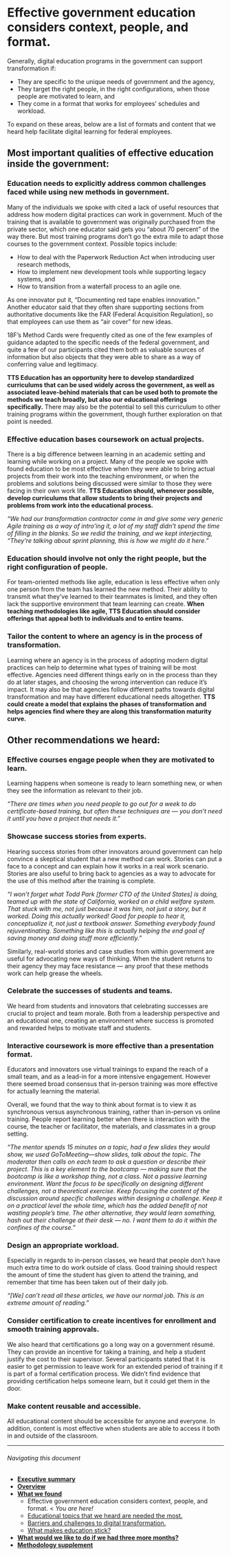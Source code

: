 # Effective government education considers context, people, and format.

Generally, digital education programs in the government can support transformation if:

- They are specific to the unique needs of government and the agency,
- They target the right people, in the right configurations, when those people are motivated to learn, and 
- They come in a format that works for employees’ schedules and workload. 

To expand on these areas, below are a list of formats and content that we heard help facilitate digital learning for federal employees.

## Most important qualities of effective education inside the government:

### Education needs to explicitly address common challenges faced while using new methods in government.

Many of the individuals we spoke with cited a lack of useful resources that address how modern digital practices can work in government. Much of the training that is available to government was originally purchased from the private sector, which one educator said gets you “about 70 percent” of the way there. But most training programs don’t go the extra mile to adapt those courses to the government context. 
Possible topics include: 

- How to deal with the Paperwork Reduction Act when introducing user research methods, 
- How to implement new development tools while supporting legacy systems, and 
- How to transition from a waterfall process to an agile one. 

As one innovator put it, “Documenting red tape enables innovation.” Another educator said that they often share supporting sections from authoritative documents like the FAR (Federal Acquisition Regulation), so that employees can use them as “air cover” for new ideas.

18F’s Method Cards were frequently cited as one of the few examples of guidance  adapted to the specific needs of the federal government, and quite a few of our participants cited them both as valuable sources of information but also objects that they were able to share as a way of conferring value and legitimacy.

**TTS Education has an opportunity here to develop standardized curriculums that can be used widely across the government, as well as associated leave-behind materials that can be used both to promote the methods we teach broadly, but also our educational offerings specifically.** There may also be the potential to sell this curriculum to other training programs within the government, though further exploration on that point is needed.

### Effective education bases coursework on actual projects.

There is a big difference between learning in an academic setting and learning while working on a project. Many of the people we spoke with found education to be most effective when they were able to bring actual projects from their work into the teaching environment, or when the problems and solutions being discussed were similar to those they were facing in their own work life. **TTS Education should, whenever possible, develop curriculums that allow students to bring their projects and problems from work into the educational process.**

_“We had our transformation contractor come in and give some very generic Agile training as a way of intro’ing it, a lot of my staff didn’t spend the time of filling in the blanks. So we redid the training, and we kept interjecting, “They’re talking about sprint planning, this is how we might do it here.”_

### Education should involve not only the right people, but the right configuration of people.

For team-oriented methods like agile, education is less effective when only one person from the team has learned the new method. Their ability to transmit what they’ve learned to their teammates is limited, and they often lack the supportive environment that team learning can create. **When teaching methodologies like agile, TTS Education should consider offerings that appeal both to individuals and to entire teams.**

### Tailor the content to where an agency is in the process of transformation.

Learning where an agency is in the process of adopting modern digital practices can help to determine what types of training will be most effective. Agencies need different things early on in the process than they do at later stages, and choosing the wrong intervention can reduce it’s impact. It may also be that agencies follow different paths towards digital transformation and may have different educational needs altogether. **TTS could create a model that explains the phases of transformation and helps agencies find where they are along this transformation maturity curve.**

## Other recommendations we heard:

### Effective courses engage people when they are motivated to learn.

Learning happens when someone is ready to learn something new, or when they see the information as relevant to their job. 

_“There are times when you need people to go out for a week to do certificate-based training, but often these techniques are — you don’t need it until you have a project that needs it.”_

### Showcase success stories from experts.

Hearing success stories from other innovators around government can help convince a skeptical student that a new method can work. Stories can put a face to a concept and can explain how it works in a real work scenario. Stories are also useful to bring back to agencies as a way to advocate for the use of this method after the training is complete.

_“I won’t forget what Todd Park [former CTO of the United States] is doing, teamed up with the state of California, worked on a child welfare system. That stuck with me, not just because it was him, not just a story, but it worked. Doing this actually worked! Good for people to hear it, conceptualize it, not just a textbook answer. Something everybody found rejuventinating. Something like this is actually helping the end goal of saving money and doing stuff more efficiently.”_

Similarly, real-world stories and case studies from within government are useful for advocating new ways of thinking. When the student returns to their agency they may face resistance — any proof that these methods work can help grease the wheels. 

### Celebrate the successes of students and teams.

We heard from students and innovators that celebrating successes are crucial to project and team morale. Both from a leadership perspective and an educational one, creating an environment where success is promoted and rewarded helps to motivate staff and students.

### Interactive coursework is more effective than a presentation format. 

Educators and innovators use virtual trainings to expand the reach of a small team, and as a lead-in for a more intensive engagement. However there seemed broad consensus that in-person training was more effective for actually learning the material. 

Overall, we found that the way to think about format is to view it as synchronous versus asynchronous training, rather than in-person vs online training. People report learning better when there is interaction with the course, the teacher or facilitator, the materials, and classmates in a group setting. 

_“The mentor spends 15 minutes on a topic, had a few slides they would show, we used GoToMeeting—show slides, talk about the topic. The moderator then calls on each team to ask a question or describe their project. This is a key element to the bootcamp — making sure that the bootcamp is like a workshop thing, not a class. Not a passive learning environment. Want the focus to be specifically on designing different challenges, not a theoretical exercise. Keep focusing the content of the discussion around specific challenges within designing a challenge. Keep it on a practical level the whole time, which has the added benefit of not wasting people’s time. The other alternative, they would learn something, hash out their challenge at their desk — no. I want them to do it within the confines of the course.”_

### Design an appropriate workload.

Especially in regards to in-person classes, we heard that people don’t have much extra time to do work outside of class. Good training should respect the amount of time the student has given to attend the training, and remember that time has been taken out of their daily job.

_“[We] can’t read all these articles, we have our normal job. This is an extreme amount of reading.”_

### Consider certification to create incentives for enrollment and smooth training approvals.

We also heard that certifications go a long way on a government résumé. They can provide an incentive for taking a training, and help a student justify the cost to their supervisor. Several participants stated that it is easier to get permission to leave work for an extended period of training if it is part of a formal certification process. We didn’t find evidence that providing certification helps someone learn, but it could get them in the door. 

### Make content reusable and accessible.

All educational content should be accessible for anyone and everyone. In addition, content is most effective when students are able to access it both in and outside of the classroom.

* * *

###### Navigating this document

- **[Executive summary](https://github.com/18F/18f-education-discovery/blob/master/executive_summary.md)** 
- **[Overview](https://github.com/18F/18f-education-discovery/blob/master/overview.md)**
- **[What we found](https://github.com/18F/18f-education-discovery/blob/master/what_we_found.md)**
  - Effective government education considers context, people, and format. < _You are here!_
  - [Educational topics that we heard are needed the most.](https://github.com/18F/18f-education-discovery/blob/master/topics.md)
  - [Barriers and challenges to digital transformation.](https://github.com/18F/18f-education-discovery/blob/master/barriers_challenges.md)
  - [What makes education stick?](https://github.com/18F/18f-education-discovery/blob/master/education_sticks.md)
- **[What would we like to do if we had three more months?](https://github.com/18F/18f-education-discovery/blob/master/three_months.md)**
- **[Methodology supplement](https://github.com/18F/18f-education-discovery/blob/master/methodology.md)**

